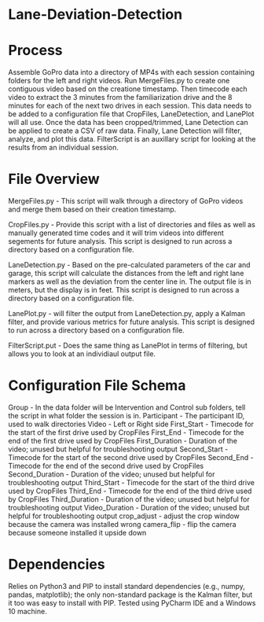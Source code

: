 # Lane-Deviation-Detection

# Process

Assemble GoPro data into a directory of MP4s with each session containing folders for the left and right videos. Run MergeFiles.py to create one contiguous video based on the creatione timestamp. Then timecode each video to extract the 3 minutes from the familiarization drive and the 8 minutes for each of the next two drives in each session. This data needs to be added to a configuration file that CropFiles, LaneDetection, and LanePlot will all use. Once the data has been cropped/trimmed, Lane Detection can be applied to create a CSV of raw data. Finally, Lane Detection will filter, analyze, and plot this data. FilterScript is an auxillary script for looking at the results from an individual session.

# File Overview

MergeFiles.py - This script will walk through a directory of GoPro videos and merge them based on their creation timestamp.

CropFiles.py - Provide this script with a list of directories and files as well as manually generated time codes and it will trim videos into different segements for future analysis. This script is designed to run across a directory based on a configuration file.

LaneDetection.py - Based on the pre-calculated parameters of the car and garage, this script will calculate the distances from the left and right lane markers as well as the deviation from the center line in. The output file is in meters, but the display is in feet. This script is designed to run across a directory based on a configuration file.

LanePlot.py - will filter the output from LaneDetection.py, apply a Kalman filter, and provide various metrics for future analysis. This script is designed to run across a directory based on a configuration file.

FilterScript.put - Does the same thing as LanePlot in terms of filtering, but allows you to look at an individiaul output file.

# Configuration File Schema

Group - In the data folder will be Intervention and Control sub folders, tell the script in what folder the session is in.
Participant - The participant ID, used to walk directories
Video	- Left or Right side
First_Start - Timecode for the start of the first drive used by CropFiles
First_End	- Timecode for the end of the first drive used by CropFiles
First_Duration - Duration of the video; unused but helpful for troubleshooting output
Second_Start - Timecode for the start of the second drive used by CropFiles
Second_End - Timecode for the end of the second drive used by CropFiles
Second_Duration - Duration of the video; unused but helpful for troubleshooting output
Third_Start - Timecode for the start of the third drive used by CropFiles
Third_End - Timecode for the end of the third drive used by CropFiles
Third_Duration - Duration of the video; unused but helpful for troubleshooting output
Video_Duration - Duration of the video; unused but helpful for troubleshooting output
crop_adjust	- adjust the crop window because the camera was installed wrong
camera_flip - flip the camera because someone installed it upside down

# Dependencies
Relies on Python3 and PIP to install standard dependencies (e.g., numpy, pandas, matplotlib); the only non-standard package is the Kalman filter, but it too was easy to install with PIP. Tested using PyCharm IDE and a Windows 10 machine.

